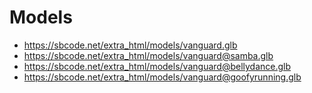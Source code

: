 # Models

- https://sbcode.net/extra_html/models/vanguard.glb
- https://sbcode.net/extra_html/models/vanguard@samba.glb
- https://sbcode.net/extra_html/models/vanguard@bellydance.glb
- https://sbcode.net/extra_html/models/vanguard@goofyrunning.glb
